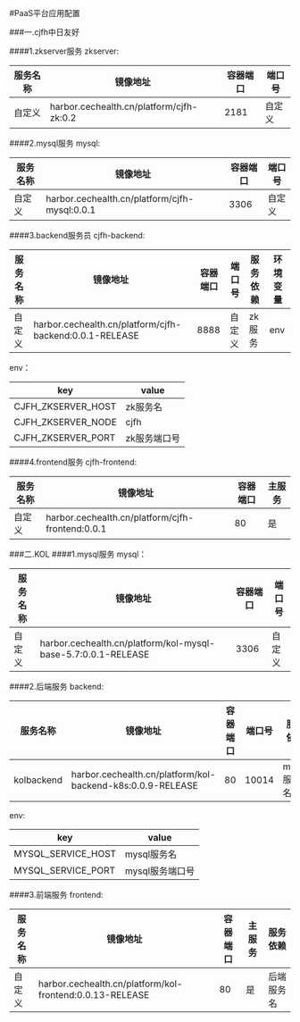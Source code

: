 #PaaS平台应用配置

###一.cjfh中日友好

####1.zkserver服务
zkserver:

| 服务名称 | 镜像地址 | 容器端口 | 端口号 |
| ------ | ------ | ------ |------ |
| 自定义 | harbor.cechealth.cn/platform/cjfh-zk:0.2 | 2181 | 自定义 |
####2.mysql服务
mysql:

| 服务名称 | 镜像地址 | 容器端口 | 端口号 |
| ------ | ------ | ------ |------ |
| 自定义 | harbor.cechealth.cn/platform/cjfh-mysql:0.0.1 | 3306 | 自定义 |
####3.backend服务员
cjfh-backend:

| 服务名称 | 镜像地址 | 容器端口 | 端口号 | 服务依赖 | 环境变量 |
| ------- | ------- | ------- | ----- | ------- | --------|
| 自定义 | harbor.cechealth.cn/platform/cjfh-backend:0.0.1-RELEASE | 8888 | 自定义 | zk服务 | env |

env：

| key | value |
| ------- | ------- |
| CJFH_ZKSERVER_HOST | zk服务名 | 
| CJFH_ZKSERVER_NODE |   cjfh |
| CJFH_ZKSERVER_PORT | zk服务端口号 |
####4.frontend服务
cjfh-frontend:

| 服务名称 | 镜像地址 | 容器端口 | 主服务 | 
| ------- | ------- | ------- | ----- | 
| 自定义 | harbor.cechealth.cn/platform/cjfh-frontend:0.0.1 | 80 | 是

###二.KOL
####1.mysql服务
mysql：

| 服务名称 | 镜像地址 | 容器端口 | 端口号 |
| ------ | ------ | ------ |------ |
| 自定义 | harbor.cechealth.cn/platform/kol-mysql-base-5.7:0.0.1-RELEASE | 3306 | 自定义 |

####2.后端服务
backend:

| 服务名称 | 镜像地址 | 容器端口 | 端口号 | 服务依赖 | 环境变量 |
| ------- | ------- | ------- | ------ | ------- | ------- |
| kolbackend | harbor.cechealth.cn/platform/kol-backend-k8s:0.0.9-RELEASE | 80 | 10014 | mysql服务名 | env |

env:

| key | value |
| ------- | ------- |
| MYSQL_SERVICE_HOST | mysql服务名 | 
| MYSQL_SERVICE_PORT | mysql服务端口号 |

####3.前端服务
frontend:

| 服务名称 | 镜像地址 | 容器端口 | 主服务 | 服务依赖 |
| ------- | ------- | ------- | ------ | ------- | 
| 自定义 | harbor.cechealth.cn/platform/kol-frontend:0.0.13-RELEASE | 80 | 是 | 后端服务名 |



